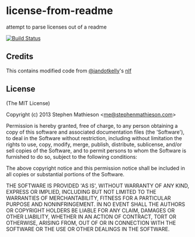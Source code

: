 # license-from-readme

  attempt to parse licenses out of a readme

[![Build Status](https://travis-ci.org/stephenmathieson/node-license-from-readme.png)](https://travis-ci.org/stephenmathieson/node-license-from-readme)

## Credits

  This contains modified code from [@iandotkelly](https://github.com/iandotkelly)'s [nlf](https://github.com/iandotkelly/nlf)

## License 

(The MIT License)

Copyright (c) 2013 Stephen Mathieson &lt;me@stephenmathieson.com&gt;

Permission is hereby granted, free of charge, to any person obtaining
a copy of this software and associated documentation files (the
'Software'), to deal in the Software without restriction, including
without limitation the rights to use, copy, modify, merge, publish,
distribute, sublicense, and/or sell copies of the Software, and to
permit persons to whom the Software is furnished to do so, subject to
the following conditions:

The above copyright notice and this permission notice shall be
included in all copies or substantial portions of the Software.

THE SOFTWARE IS PROVIDED 'AS IS', WITHOUT WARRANTY OF ANY KIND,
EXPRESS OR IMPLIED, INCLUDING BUT NOT LIMITED TO THE WARRANTIES OF
MERCHANTABILITY, FITNESS FOR A PARTICULAR PURPOSE AND NONINFRINGEMENT.
IN NO EVENT SHALL THE AUTHORS OR COPYRIGHT HOLDERS BE LIABLE FOR ANY
CLAIM, DAMAGES OR OTHER LIABILITY, WHETHER IN AN ACTION OF CONTRACT,
TORT OR OTHERWISE, ARISING FROM, OUT OF OR IN CONNECTION WITH THE
SOFTWARE OR THE USE OR OTHER DEALINGS IN THE SOFTWARE.

